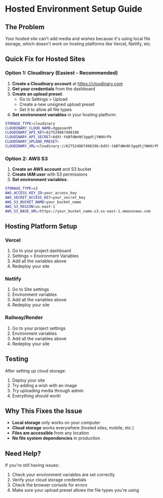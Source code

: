 # Hosted Environment Setup Guide

## The Problem
Your hosted site can't add media and wishes because it's using local file storage, which doesn't work on hosting platforms like Vercel, Netlify, etc.

## Quick Fix for Hosted Sites

### Option 1: Cloudinary (Easiest - Recommended)

1. **Create a Cloudinary account** at https://cloudinary.com
2. **Get your credentials** from the dashboard
3. **Create an upload preset**:
   - Go to Settings > Upload
   - Create a new unsigned upload preset
   - Set it to allow all file types
4. **Set environment variables** in your hosting platform:

```bash
STORAGE_TYPE=cloudinary
CLOUDINARY_CLOUD_NAME=dggooan9t
CLOUDINARY_API_KEY=627524867498196
CLOUDINARY_API_SECRET=6dXt-tbBfdWnNt3gqdtjYWHXrPk
CLOUDINARY_UPLOAD_PRESET=
CLOUDINARY_URL=cloudinary://627524867498196:6dXt-tbBfdWnNt3gqdtjYWHXrPk@dggooan9t
```

### Option 2: AWS S3

1. **Create an AWS account** and S3 bucket
2. **Create IAM user** with S3 permissions
3. **Set environment variables**:

```bash
STORAGE_TYPE=s3
AWS_ACCESS_KEY_ID=your_access_key
AWS_SECRET_ACCESS_KEY=your_secret_key
AWS_S3_BUCKET_NAME=your_bucket_name
AWS_S3_REGION=us-east-1
AWS_S3_BASE_URL=https://your_bucket_name.s3.us-east-1.amazonaws.com
```

## Hosting Platform Setup

### Vercel
1. Go to your project dashboard
2. Settings > Environment Variables
3. Add all the variables above
4. Redeploy your site

### Netlify
1. Go to Site settings
2. Environment variables
3. Add all the variables above
4. Redeploy your site

### Railway/Render
1. Go to your project settings
2. Environment variables
3. Add all the variables above
4. Redeploy your site

## Testing

After setting up cloud storage:
1. Deploy your site
2. Try adding a wish with an image
3. Try uploading media through admin
4. Everything should work!

## Why This Fixes the Issue

- **Local storage** only works on your computer
- **Cloud storage** works everywhere (hosted sites, mobile, etc.)
- **Files are accessible** from any location
- **No file system dependencies** in production

## Need Help?

If you're still having issues:
1. Check your environment variables are set correctly
2. Verify your cloud storage credentials
3. Check the browser console for errors
4. Make sure your upload preset allows the file types you're using

